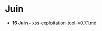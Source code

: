 # Juin

* **16 Juin -** [xss-exploitation-tool-v0.7.1.md](xss-exploitation-tool-v0.7.1.md "mention")
